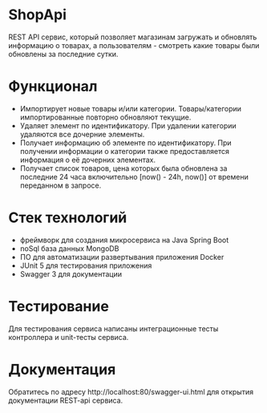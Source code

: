 # ShopApi
REST API сервис, который позволяет магазинам загружать и обновлять информацию о товарах, а пользователям - смотреть какие товары были обновлены за последние сутки.

# Функционал
- Импортирует новые товары и/или категории. Товары/категории импортированные повторно обновляют текущие.
- Удаляет элемент по идентификатору. При удалении категории удаляются все дочерние элементы.
- Получает информацию об элементе по идентификатору. При получении информации о категории также предоставляется информация о её дочерних элементах.
- Получает список товаров, цена которых была обновлена за последние 24 часа включительно [now() - 24h, now()] от времени переданном в запросе.

# Стек технологий
- фреймворк для создания микросервиса на Java Spring Boot
- noSql база данных MongoDB
- ПО для автоматизации развертывания приложения Docker
- JUnit 5 для тестирования приложения
- Swagger 3 для документации

# Тестирование
Для тестирования сервиса написаны интеграционные тесты контроллера и unit-тесты сервиса.

# Документация
Обратитесь по адресу http://localhost:80/swagger-ui.html для открытия документации REST-api сервиса.
